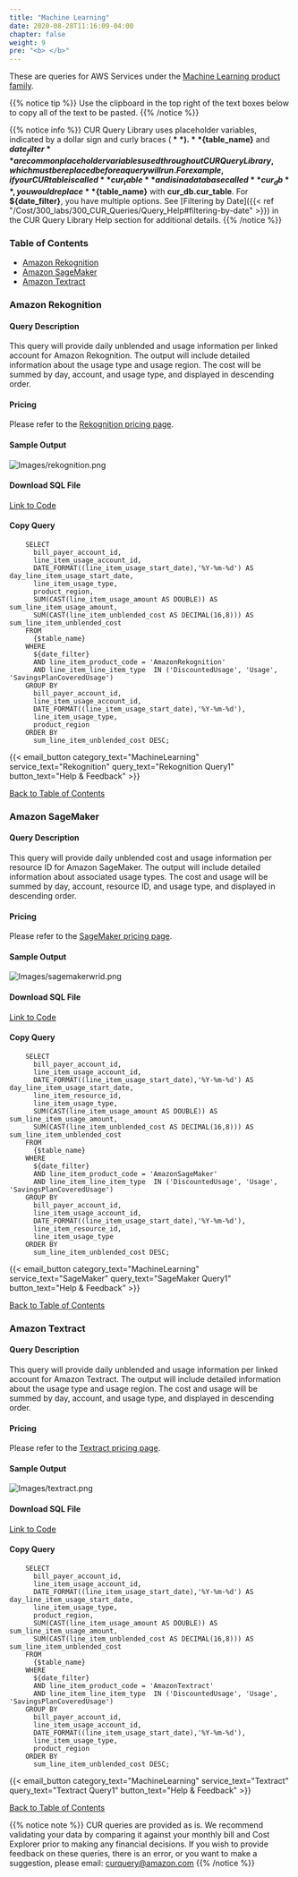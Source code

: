 ```yaml
---
title: "Machine Learning"
date: 2020-08-28T11:16:09-04:00
chapter: false
weight: 9
pre: "<b> </b>"
---
```


These are queries for AWS Services under the [Machine Learning product family](https://aws.amazon.com/machine-learning/).  

{{% notice tip %}}
Use the clipboard in the top right of the text boxes below to copy all of the text to be pasted.
{{% /notice %}}

{{% notice info %}}
CUR Query Library uses placeholder variables, indicated by a dollar sign and curly braces (**${  }**). **${table_name}** and **${date_filter}** are common placeholder variables used throughout CUR Query Library, which must be replaced before a query will run. For example, if your CUR table is called **cur_table** and is in a database called **cur_db**, you would replace **${table_name}** with **cur_db.cur_table**. For **${date_filter}**, you have multiple options. See [Filtering by Date]({{< ref "/Cost/300_labs/300_CUR_Queries/Query_Help#filtering-by-date" >}}) in the CUR Query Library Help section for additional details.
{{% /notice %}}

### Table of Contents
  * [Amazon Rekognition](#amazon-rekognition)
  * [Amazon SageMaker](#amazon-sagemaker)
  * [Amazon Textract](#amazon-textract)

### Amazon Rekognition

#### Query Description
This query will provide daily unblended and usage information per linked account for Amazon Rekognition. The output will include detailed information about the usage type and usage region. The cost will be summed by day, account, and usage type, and displayed in descending order.

#### Pricing
Please refer to the [Rekognition pricing page](https://aws.amazon.com/rekognition/pricing/).

#### Sample Output
![Images/rekognition.png](/Cost/300_CUR_Queries/Images/Machine_Learning/rekognition.png)


#### Download SQL File
[Link to Code](/Cost/300_CUR_Queries/Code/Machine_Learning/rekognition.sql)

#### Copy Query
```tsql
    SELECT
      bill_payer_account_id,
      line_item_usage_account_id,
      DATE_FORMAT((line_item_usage_start_date),'%Y-%m-%d') AS day_line_item_usage_start_date,
      line_item_usage_type,
      product_region,
      SUM(CAST(line_item_usage_amount AS DOUBLE)) AS sum_line_item_usage_amount,
      SUM(CAST(line_item_unblended_cost AS DECIMAL(16,8))) AS sum_line_item_unblended_cost
    FROM
      {$table_name}
    WHERE
      ${date_filter}
      AND line_item_product_code = 'AmazonRekognition'
      AND line_item_line_item_type  IN ('DiscountedUsage', 'Usage', 'SavingsPlanCoveredUsage')
    GROUP BY
      bill_payer_account_id,
      line_item_usage_account_id,
      DATE_FORMAT((line_item_usage_start_date),'%Y-%m-%d'),
      line_item_usage_type,
      product_region
    ORDER BY
      sum_line_item_unblended_cost DESC;
```

{{< email_button category_text="MachineLearning" service_text="Rekognition" query_text="Rekognition Query1" button_text="Help & Feedback" >}}

[Back to Table of Contents](#table-of-contents)

### Amazon SageMaker

#### Query Description
This query will provide daily unblended cost and usage information per resource ID for Amazon SageMaker. The output will include detailed information about associated usage types. The cost and usage will be summed by day, account, resource ID, and usage type, and displayed in descending order.

#### Pricing
Please refer to the [SageMaker pricing page](https://aws.amazon.com/sagemaker/pricing/).

#### Sample Output
![Images/sagemakerwrid.png](/Cost/300_CUR_Queries/Images/Machine_Learning/sagemakerwrid.png)


#### Download SQL File
[Link to Code](/Cost/300_CUR_Queries/Code/Machine_Learning/sagemakerwrid.sql)

#### Copy Query
```tsql
    SELECT
      bill_payer_account_id,
      line_item_usage_account_id,
      DATE_FORMAT((line_item_usage_start_date),'%Y-%m-%d') AS day_line_item_usage_start_date,
      line_item_resource_id,
      line_item_usage_type,
      SUM(CAST(line_item_usage_amount AS DOUBLE)) AS sum_line_item_usage_amount,
      SUM(CAST(line_item_unblended_cost AS DECIMAL(16,8))) AS sum_line_item_unblended_cost
    FROM 
      {$table_name}
    WHERE
      ${date_filter}
      AND line_item_product_code = 'AmazonSageMaker'
      AND line_item_line_item_type  IN ('DiscountedUsage', 'Usage', 'SavingsPlanCoveredUsage')
    GROUP BY
      bill_payer_account_id, 
      line_item_usage_account_id,
      DATE_FORMAT((line_item_usage_start_date),'%Y-%m-%d'),
      line_item_resource_id,
      line_item_usage_type
    ORDER BY
      sum_line_item_unblended_cost DESC;
```
      
  

{{< email_button category_text="MachineLearning" service_text="SageMaker" query_text="SageMaker Query1" button_text="Help & Feedback" >}}

[Back to Table of Contents](#table-of-contents)

### Amazon Textract

#### Query Description
This query will provide daily unblended and usage information per linked account for Amazon Textract. The output will include detailed information about the usage type and usage region. The cost and usage will be summed by day, account, and usage type, and displayed in descending order.

#### Pricing
Please refer to the [Textract pricing page](https://aws.amazon.com/textract/pricing/).

#### Sample Output
![Images/textract.png](/Cost/300_CUR_Queries/Images/Machine_Learning/textract.png)

#### Download SQL File
[Link to Code](/Cost/300_CUR_Queries/Code/Machine_Learning/textract.sql)

#### Copy Query
```tsql
    SELECT
      bill_payer_account_id, 
      line_item_usage_account_id,
      DATE_FORMAT((line_item_usage_start_date),'%Y-%m-%d') AS day_line_item_usage_start_date,
      line_item_usage_type,
      product_region,
      SUM(CAST(line_item_usage_amount AS DOUBLE)) AS sum_line_item_usage_amount,
      SUM(CAST(line_item_unblended_cost AS DECIMAL(16,8))) AS sum_line_item_unblended_cost
    FROM
      {$table_name}
    WHERE
      ${date_filter}
      AND line_item_product_code = 'AmazonTextract'
      AND line_item_line_item_type  IN ('DiscountedUsage', 'Usage', 'SavingsPlanCoveredUsage')
    GROUP BY
      bill_payer_account_id,
      line_item_usage_account_id,
      DATE_FORMAT((line_item_usage_start_date),'%Y-%m-%d'),
      line_item_usage_type,
      product_region
    ORDER BY
      sum_line_item_unblended_cost DESC;
```

{{< email_button category_text="MachineLearning" service_text="Textract" query_text="Textract Query1" button_text="Help & Feedback" >}}

[Back to Table of Contents](#table-of-contents)

{{% notice note %}}
CUR queries are provided as is. We recommend validating your data by comparing it against your monthly bill and Cost Explorer prior to making any financial decisions. If you wish to provide feedback on these queries, there is an error, or you want to make a suggestion, please email: curquery@amazon.com
{{% /notice %}}






